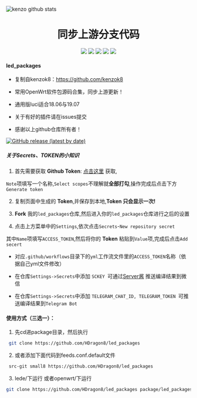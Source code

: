 ![kenzo github stats](https://github-readme-stats.vercel.app/api?username=HDragon8&show_icons=true&theme=merko)
<div align="center">
<h1 align="center">同步上游分支代码</h1>
<img src="https://img.shields.io/github/issues/HDragon8/led_packages?color=green">
<img src="https://img.shields.io/github/stars/HDragon8/led_packages?color=yellow">
<img src="https://img.shields.io/github/forks/HDragon8/led_packages?color=orange">
<img src="https://img.shields.io/github/license/HDragon8/led_packages?color=ff69b4">
<img src="https://img.shields.io/github/languages/code-size/HDragon8/led_packages?color=blueviolet">
</div>


#### led_packages

*  复制自kenzok8：https://github.com/kenzok8

*  常用OpenWrt软件包源码合集，同步上游更新！

*  通用版luci适合18.06与19.07

*  关于有好的插件请在issues提交

*  感谢以上github仓库所有者！

[![GitHub release (latest by date)](https://img.shields.io/github/v/release/kenzok8/compile-package?style=for-the-badge&label=插件每日更新)](https://github.com/kenzok8/compile-package/releases/latest)

##### 关于Secrets、TOKEN的小知识


1. 首先需要获取 **Github Token**: [点击这里](https://github.com/settings/tokens/new) 获取,

 `Note`项填写一个名称,`Select scopes`不理解就**全部打勾**,操作完成后点击下方`Generate token`

2. 复制页面中生成的 **Token**,并保存到本地,**Token 只会显示一次!**

3. **Fork** 我的`led_packages`仓库,然后进入你的`led_packages`仓库进行之后的设置

4. 点击上方菜单中的`Settings`,依次点击`Secrets`-`New repository secret`

其中`Name`项填写`ACCESS_TOKEN`,然后将你的 **Token** 粘贴到`Value`项,完成后点击`Add secert`

* 对应`.github/workflows`目录下的`yml`工作流文件里的`ACCESS_TOKEN`名称（依据自己yml文件修改）

* 在仓库`Settings->Secrets`中添加 `SCKEY `可通过[Server酱](http://sc.ftqq.com) 推送编译结果到微信

* 在仓库`Settings->Secrets`中添加 `TELEGRAM_CHAT_ID, TELEGRAM_TOKEN `可推送编译结果到`Telegram Bot`




#### 使用方式（三选一）：

1. 先cd进package目录，然后执行

```bash
 git clone https://github.com/HDragon8/led_packages
```
2. 或者添加下面代码到feeds.conf.default文件

```bash
 src-git small8 https://github.com/HDragon8/led_packages
```
3. lede/下运行 或者openwrt/下运行

```bash
git clone https://github.com/HDragon8/led_packages package/led_packages
```











